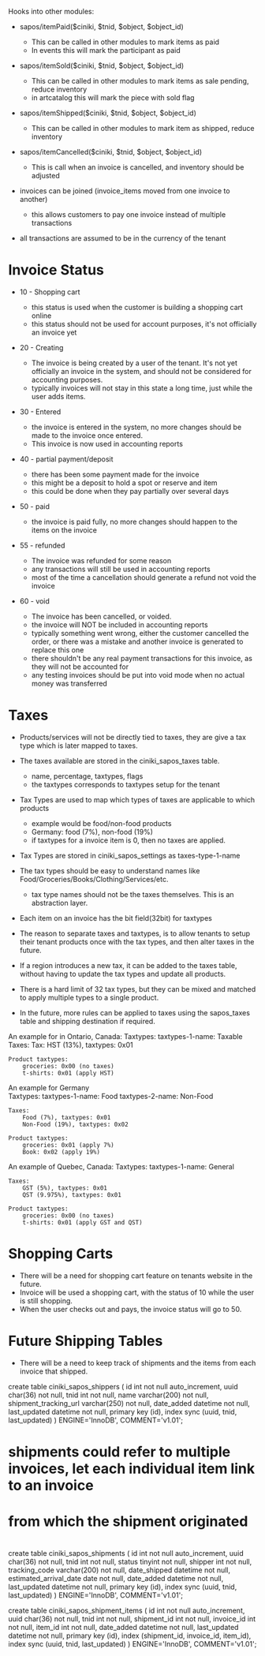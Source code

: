 Hooks into other modules:
- sapos/itemPaid($ciniki, $tnid, $object, $object_id)
    - This can be called in other modules to mark items as paid
    - In events this will mark the participant as paid
- sapos/itemSold($ciniki, $tnid, $object, $object_id)
    - This can be called in other modules to mark items as sale pending, reduce inventory
    - in artcatalog this will mark the piece with sold flag
- sapos/itemShipped($ciniki, $tnid, $object, $object_id)
    - This can be called in other modules to mark item as shipped, reduce inventory
- sapos/itemCancelled($ciniki, $tnid, $object, $object_id)
    - This is call when an invoice is cancelled, and inventory should be adjusted

- invoices can be joined (invoice_items moved from one invoice to another)
    - this allows customers to pay one invoice instead of multiple transactions

- all transactions are assumed to be in the currency of the tenant

Invoice Status
==============
- 10 - Shopping cart
    - this status is used when the customer is building a shopping cart online
    - this status should not be used for account purposes, it's not officially an invoice yet

- 20 - Creating
    - The invoice is being created by a user of the tenant.  It's not yet officially
      an invoice in the system, and should not be considered for accounting purposes.
    - typically invoices will not stay in this state a long time, just while the user adds items.

- 30 - Entered
    - the invoice is entered in the system, no more changes should be made to the invoice once entered.
    - This invoice is now used in accounting reports

- 40 - partial payment/deposit
    - there has been some payment made for the invoice
    - this might be a deposit to hold a spot or reserve and item
    - this could be done when they pay partially over several days

- 50 - paid
    - the invoice is paid fully, no more changes should happen to the items on the invoice

- 55 - refunded
    - The invoice was refunded for some reason
    - any transactions will still be used in accounting reports
    - most of the time a cancellation should generate a refund not void the invoice

- 60 - void
    - The invoice has been cancelled, or voided.
    - the invoice will NOT be included in accounting reports
    - typically something went wrong, either the customer cancelled the order, or there was a mistake
      and another invoice is generated to replace this one
    - there shouldn't be any real payment transactions for this invoice, as they will not be accounted for
    - any testing invoices should be put into void mode when no actual money was transferred


Taxes
=====
- Products/services will not be directly tied to taxes, they are give a tax type 
  which is later mapped to taxes.

- The taxes available are stored in the ciniki_sapos_taxes table.
    - name, percentage, taxtypes, flags
    - the taxtypes corresponds to taxtypes setup for the tenant

- Tax Types are used to map which types of taxes are applicable to which products
    - example would be food/non-food products
    - Germany: food (7%), non-food (19%)
    - if taxtypes for a invoice item is 0, then no taxes are applied.

- Tax Types are stored in ciniki_sapos_settings as taxes-type-1-name

- The tax types should be easy to understand names like Food/Groceries/Books/Clothing/Services/etc.
    - tax type names should not be the taxes themselves.  This is an abstraction layer.

- Each item on an invoice has the bit field(32bit) for taxtypes

- The reason to separate taxes and taxtypes, is to allow tenants to setup their
  tenant products once with the tax types, and then alter taxes in the future.

- If a region introduces a new tax, it can be added to the taxes table, without having
  to update the tax types and update all products.

- There is a hard limit of 32 tax types, but they can be mixed and matched to apply multiple types
  to a single product.

- In the future, more rules can be applied to taxes using the sapos_taxes table 
  and shipping destination if required.


An example for in Ontario, Canada:
    Taxtypes:
        taxtypes-1-name: Taxable
    Taxes:
        Tax: HST (13%), taxtypes: 0x01

    Product taxtypes:
        groceries: 0x00 (no taxes)
        t-shirts: 0x01 (apply HST)

An example for Germany  
    Taxtypes:
        taxtypes-1-name: Food
        taxtypes-2-name: Non-Food

    Taxes:
        Food (7%), taxtypes: 0x01
        Non-Food (19%), taxtypes: 0x02

    Product taxtypes:
        groceries: 0x01 (apply 7%)
        Book: 0x02 (apply 19%)

An example of Quebec, Canada:
    Taxtypes:
        taxtypes-1-name: General
    
    Taxes:
        GST (5%), taxtypes: 0x01
        QST (9.975%), taxtypes: 0x01

    Product taxtypes:
        groceries: 0x00 (no taxes)
        t-shirts: 0x01 (apply GST and QST)

Shopping Carts
==============
- There will be a need for shopping cart feature on tenants website in the future.
- Invoice will be used a shopping cart, with the status of 10 while the user is still shopping.
- When the user checks out and pays, the invoice status will go to 50.


Future Shipping Tables
======================
- There will be a need to keep track of shipments and the items from each invoice that shipped.

create table ciniki_sapos_shippers (
    id int not null auto_increment,
    uuid char(36) not null,
    tnid int not null,
    name varchar(200) not null,
    shipment_tracking_url varchar(250) not null,
    date_added datetime not null,
    last_updated datetime not null,
    primary key (id),
    index sync (uuid, tnid, last_updated)
) ENGINE='InnoDB', COMMENT='v1.01';
    
#
# shipments could refer to multiple invoices, let each individual item link to an invoice
# from which the shipment originated
#
create table ciniki_sapos_shipments (
    id int not null auto_increment,
    uuid char(36) not null,
    tnid int not null,
    status tinyint not null,
    shipper int not null,
    tracking_code varchar(200) not null,
    date_shipped datetime not null,
    estimated_arrival_date date not null,
    date_added datetime not null,
    last_updated datetime not null,
    primary key (id),
    index sync (uuid, tnid, last_updated)
) ENGINE='InnoDB', COMMENT='v1.01';

create table ciniki_sapos_shipment_items (
    id int not null auto_increment,
    uuid char(36) not null,
    tnid int not null,
    shipment_id int not null,
    invoice_id int not null,
    item_id int not null,
    date_added datetime not null,
    last_updated datetime not null,
    primary key (id),
    index (shipment_id, invoice_id, item_id),
    index sync (uuid, tnid, last_updated)
) ENGINE='InnoDB', COMMENT='v1.01';
